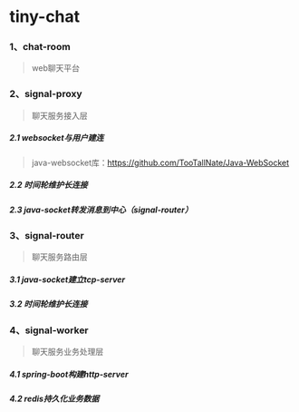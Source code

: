 # tiny-chat

### 1、chat-room
> web聊天平台

### 2、signal-proxy
> 聊天服务接入层
##### 2.1 websocket与用户建连
> java-websocket库：https://github.com/TooTallNate/Java-WebSocket
##### 2.2 时间轮维护长连接
##### 2.3 java-socket转发消息到中心（signal-router）

### 3、signal-router
> 聊天服务路由层
##### 3.1 java-socket建立tcp-server
##### 3.2 时间轮维护长连接

### 4、signal-worker
> 聊天服务业务处理层
##### 4.1 spring-boot构建http-server
##### 4.2 redis持久化业务数据